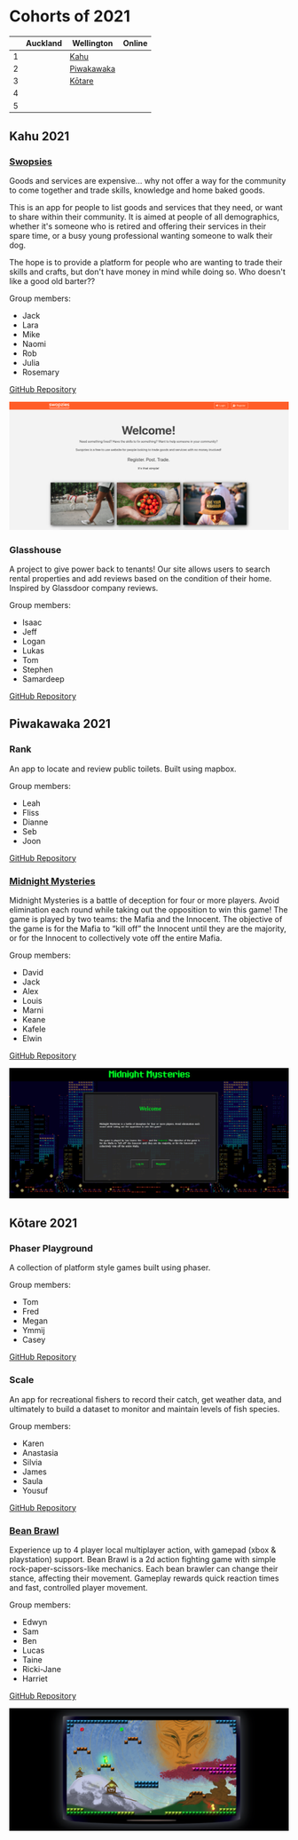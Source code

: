 # Cohorts of 2021

|     | Auckland                              | Wellington                            | Online                         |
| --- | ------------------------------------- | ------------------------------------- | ------------------------------ |
| 1   | <!--[Harakeke](#harakeke-2021) -->    | [Kahu](#kahu-2021)                    |                                |
| 2   | <!--[Kahikatea](#kahikatea-2021) -->  | [Piwakawaka](#piwakawaka-2021)        |                                |
| 3   | <!--[Matai](#matai-2021) -->          | [Kōtare](#kōtare-2021)                |                                |
| 4   | <!--[Pohutukawa](#pohutukawa-2021)--> | <!--[Roa](#roa-2021) -->              | <!-- [Manaia](#manaia-2021)--> |
| 5   | <!--[Horoeka](#horoeka-2021) -->      | <!--[Hihi](#hihi-2021) -->            | <!--[Aihi](#aihi-2021)-->      |

Kahu 2021
-----------

### [Swopsies](https://swopzies.herokuapp.com/#/)

Goods and services are expensive... why not offer a way for the community to come together and trade skills, knowledge and home baked goods.

This is an app for people to list goods and services that they need, or want to share within their community. It is aimed at people of all demographics, whether it's someone who is retired and offering their services in their spare time, or a busy young professional wanting someone to walk their dog.

The hope is to provide a platform for people who are wanting to trade their skills and crafts, but don't have money in mind while doing so. Who doesn't like a good old barter??

Group members:

- Jack
- Lara
- Mike
- Naomi
- Rob
- Julia
- Rosemary

[GitHub Repository](https://github.com/kahu-2021/jack-of-all-trades)

![](images/2021/swopsies.png)


### Glasshouse

A project to give power back to tenants! Our site allows users to search rental properties and add reviews based on the condition of their home. Inspired by Glassdoor company reviews.

Group members:

- Isaac
- Jeff
- Logan
- Lukas
- Tom
- Stephen
- Samardeep

[GitHub Repository](https://github.com/kahu-2021/glassHouse)

<!-- ![](image-link) -->


Piwakawaka 2021
-----------

### Rank

An app to locate and review public toilets. Built using mapbox.

Group members:

- Leah
- Fliss
- Dianne
- Seb
- Joon

[GitHub Repository](https://github.com/piwakawaka-2021/RANK)

<!-- ![](image-link) -->

### [Midnight Mysteries](https://midnight-mysteries.herokuapp.com/)

Midnight Mysteries is a battle of deception for four or more players. Avoid elimination each round while taking out the opposition to win this game!
The game is played by two teams: the Mafia and the Innocent. The objective of the game is for the Mafia to “kill off” the Innocent until they are the majority, or for the Innocent to collectively vote off the entire Mafia.

Group members:

- David
- Jack
- Alex
- Louis
- Marni
- Keane
- Kafele
- Elwin

[GitHub Repository](https://github.com/piwakawaka-2021/web-socket-mafia)

![](images/2021/midnight-mysteries.png)


Kōtare 2021
-----------

### Phaser Playground

A collection of platform style games built using phaser.

Group members:

- Tom
- Fred
- Megan
- Ymmij
- Casey

[GitHub Repository](https://github.com/kotare-2021/phaser-playground)

<!-- ![](image-link) -->

### Scale

An app for recreational fishers to record their catch, get weather data, and ultimately to build a dataset to monitor and maintain levels of fish species.

Group members:

- Karen
- Anastasia
- Silvia
- James
- Saula
- Yousuf

[GitHub Repository](https://github.com/kotare-2021/Scale)

<!-- ![](image-link) -->

### [Bean Brawl](http://beanbrawl.herokuapp.com/)

Experience up to 4 player local multiplayer action, with gamepad (xbox & playstation) support. Bean Brawl is a 2d action fighting game with simple rock-paper-scissors-like mechanics. Each bean brawler can change their stance, affecting their movement. Gameplay rewards quick reaction times and fast, controlled player movement.

Group members:

- Edwyn
- Sam
- Ben
- Lucas
- Taine
- Ricki-Jane
- Harriet

[GitHub Repository](https://github.com/kotare-2021/dbb-ii)

![](images/2021/bean-brawl.png)
